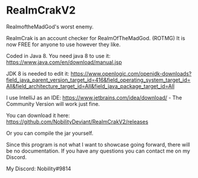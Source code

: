# RealmCrakV2
RealmoftheMadGod's worst enemy.

RealmCrak is an account checker for RealmOfTheMadGod. (ROTMG)
It is now FREE for anyone to use however they like.

Coded in Java 8. You need java 8 to use it: https://www.java.com/en/download/manual.jsp

JDK 8 is needed to edit it: https://www.openlogic.com/openjdk-downloads?field_java_parent_version_target_id=416&field_operating_system_target_id=All&field_architecture_target_id=All&field_java_package_target_id=All

I use IntelliJ as an IDE: https://www.jetbrains.com/idea/download/ - The Community Version will work just fine.

You can download it here: https://github.com/NobilityDeviant/RealmCrakV2/releases

Or you can compile the jar yourself.

Since this program is not what I want to showcase going forward, there will be no documentation.
If you have any questions you can contact me on my Discord.

My Discord: Nobility#9814

